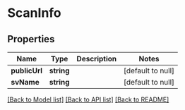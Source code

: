 # ScanInfo

## Properties
Name | Type | Description | Notes
------------ | ------------- | ------------- | -------------
**publicUrl** | **string** |  | [default to null]
**svName** | **string** |  | [default to null]

[[Back to Model list]](../README.md#documentation-for-models) [[Back to API list]](../README.md#documentation-for-api-endpoints) [[Back to README]](../README.md)



